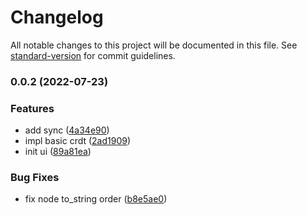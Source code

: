 # Changelog

All notable changes to this project will be documented in this file. See [standard-version](https://github.com/conventional-changelog/standard-version) for commit guidelines.

### 0.0.2 (2022-07-23)


### Features

* add sync ([4a34e90](https://github.com/zxch3n/ts-boilerplate/commit/4a34e90ad7d69eaa3d5c6125df48b7d64179d9b4))
* impl basic crdt ([2ad1909](https://github.com/zxch3n/ts-boilerplate/commit/2ad190992efea9babdc9b60f0a729cd79456a5b2))
* init ui ([89a81ea](https://github.com/zxch3n/ts-boilerplate/commit/89a81ead5b8eb52ef6e6ee06d68aeaa8f1ef6aa5))


### Bug Fixes

* fix node to_string order ([b8e5ae0](https://github.com/zxch3n/ts-boilerplate/commit/b8e5ae0abc14afd4bcd2b39ef9b374f02395fc2d))

